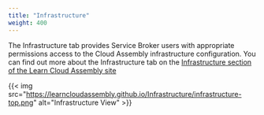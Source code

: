 ```yaml
---
title: "Infrastructure"
weight: 400
---
```


The Infrastructure tab provides Service Broker users with appropriate permissions access to the Cloud Assembly infrastructure configuration. You can find out more about the Infrastructure tab on the [Infrastructure section of the Learn Cloud Assembly site](https://learncloudassembly.github.io/Infrastructure/)

{{< img src="https://learncloudassembly.github.io/Infrastructure/infrastructure-top.png" alt="Infrastructure View" >}}